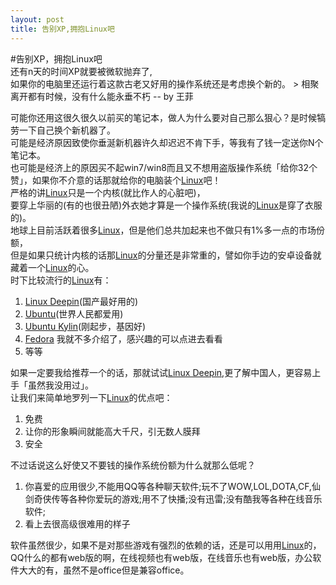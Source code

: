 ```yaml
---
layout: post
title: 告别XP,拥抱Linux吧
---
```


#告别XP，拥抱Linux吧  
还有n天的时间XP就要被微软抛弃了,  
    如果你的电脑里还运行着这款古老又好用的操作系统还是考虑换个新的。
    > 相聚离开都有时候，没有什么能永垂不朽  -- by 王菲  

可能你还用这很久很久以前买的笔记本，做人为什么要对自己那么狠心？是时候犒劳一下自己换个新机器了。  
可能是经济原因致使你垂涎新机器许久却迟迟不肯下手，等我有了钱一定送你N个笔记本。  
也可能是经济上的原因买不起win7/win8而且又不想用盗版操作系统「给你32个赞」，如果你不介意的话那就给你的电脑装个[Linux][]吧！  
严格的讲[Linux][]只是一个内核(就比作人的心脏吧)，  
要穿上华丽的(有的也很丑陋)外衣她才算是一个操作系统(我说的[Linux][]是穿了衣服的)。  
地球上目前活跃着很多[Linux][]，但是他们总共加起来也不做只有1%多一点的市场份额，  
但是如果只统计内核的话那[Linux][]的分量还是非常重的，譬如你手边的安卓设备就藏着一个[Linux][]的心。  
时下比较流行的[Linux][]有：  
1. [Linux Deepin][](国产最好用的)
2. [Ubuntu][](世界人民都爱用)
3. [Ubuntu Kylin][](刚起步，基因好)
4. [Fedora][] 我就不多介绍了，感兴趣的可以点进去看看
5. 等等

如果一定要我给推荐一个的话，那就试试[Linux Deepin][],更了解中国人，更容易上手「虽然我没用过」。  
让我们来简单地罗列一下[Linux][]的优点吧：
1. 免费  
2. 让你的形象瞬间就能高大千尺，引无数人膜拜  
3. 安全

不过话说这么好使又不要钱的操作系统份额为什么就那么低呢？
1. 你喜爱的应用很少,不能用QQ等各种聊天软件;玩不了WOW,LOL,DOTA,CF,仙剑奇侠传等各种你爱玩的游戏;用不了快播;没有迅雷;没有酷我等各种在线音乐软件;
2. 看上去很高级很难用的样子

软件虽然很少，如果不是对那些游戏有强烈的依赖的话，还是可以用用[Linux][]的，  
QQ什么的都有web版的啊，在线视频也有web版，在线音乐也有web版，办公软件大大的有，虽然不是office但是兼容office。

[Linux]: http://baike.baidu.com/link?url=WO23Io2RWwkZnYG7tGqc1UGMIO4lp5QR-BuDtB-45zsdiajZAvkOLjxdggLV6KCS
[Linux Deepin]: http://www.linuxdeepin.com/index.cn.html
[Ubuntu]: http://www.ubuntu.org.cn/
[Ubuntu Kylin]: http://www.ubuntukylin.com/
[Fedora]: http://fedoraproject.org/
